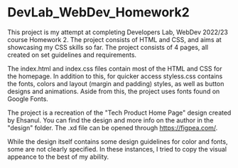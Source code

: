 # DevLab_WebDev_Homework2

This project is my attempt at completing Developers Lab, WebDev 2022/23 course Homework 2. The project consists of HTML and CSS, and aims at showcasing my CSS skills so far. The project consists of 4 pages, all created on set guidelines and requirements.

The index.html and index.css files contain most of the HTML and CSS for the homepage. In addition to this, for quicker access styless.css contains the fonts, colors and layout (margin and padding) styles, as well as button designs and animations. Aside from this, the project uses fonts found on Google Fonts.

The project is a recreation of the "Tech Product Home Page" design created by Ehsanul. You can find the design and more info on the author in the "design" folder. The .xd file can be opened through https://figpea.com/.

While the design itself contains some design guidelines for color and fonts, some are not clearly specified. In these instances, I tried to copy the visual appeance to the best of my ability.
